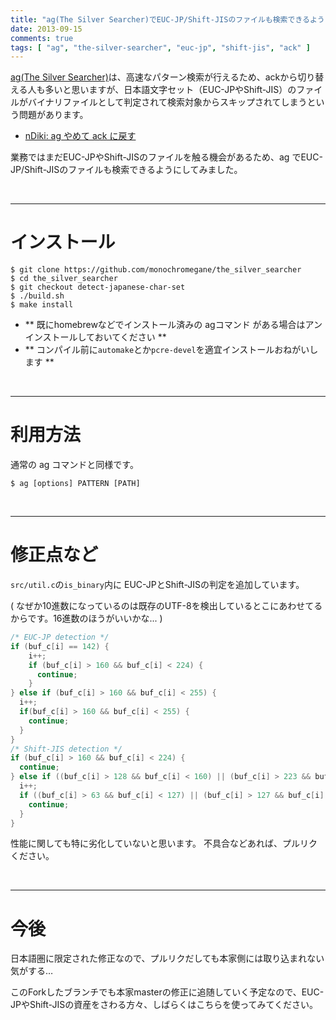 ```yaml
---
title: "ag(The Silver Searcher)でEUC-JP/Shift-JISのファイルも検索できるようにしてみた"
date: 2013-09-15
comments: true
tags: [ "ag", "the-silver-searcher", "euc-jp", "shift-jis", "ack" ]
---
```


[ag(The Silver Searcher)](https://github.com/ggreer/the_silver_searcher)は、高速なパターン検索が行えるため、ackから切り替える人も多いと思いますが、日本語文字セット（EUC-JPやShift-JIS）のファイルがバイナリファイルとして判定されて検索対象からスキップされてしまうという問題があります。

- [nDiki: ag やめて ack に戻す](http://www.naney.org/diki/d/2013-07-17-The-Silver-Searcher.html)

業務ではまだEUC-JPやShift-JISのファイルを触る機会があるため、ag でEUC-JP/Shift-JISのファイルも検索できるようにしてみました。

<br />
<hr />


# インストール

```console
$ git clone https://github.com/monochromegane/the_silver_searcher
$ cd the_silver_searcher
$ git checkout detect-japanese-char-set
$ ./build.sh
$ make install
```

- ** 既にhomebrewなどでインストール済みの agコマンド がある場合はアンインストールしておいてください **
- ** コンパイル前に`automake`とか`pcre-devel`を適宜インストールおねがいします **

<br />
<hr />

# 利用方法

通常の ag コマンドと同様です。

```console
$ ag [options] PATTERN [PATH]
```

<br />
<hr />

# 修正点など

`src/util.c`の`is_binary`内に EUC-JPとShift-JISの判定を追加しています。

( なぜか10進数になっているのは既存のUTF-8を検出しているとこにあわせてるからです。16進数のほうがいいかな... )

```c
/* EUC-JP detection */
if (buf_c[i] == 142) {
    i++;
    if (buf_c[i] > 160 && buf_c[i] < 224) {
      continue;
    }
} else if (buf_c[i] > 160 && buf_c[i] < 255) {
  i++;
  if(buf_c[i] > 160 && buf_c[i] < 255) {
    continue;
  }
}
/* Shift-JIS detection */
if (buf_c[i] > 160 && buf_c[i] < 224) {
  continue;
} else if ((buf_c[i] > 128 && buf_c[i] < 160) || (buf_c[i] > 223 && buf_c[i] < 240)) {
  i++;
  if ((buf_c[i] > 63 && buf_c[i] < 127) || (buf_c[i] > 127 && buf_c[i] < 253)) {
    continue;
  }
}
```

性能に関しても特に劣化していないと思います。
不具合などあれば、プルリクください。

<br />
<hr />

# 今後

日本語圏に限定された修正なので、プルリクだしても本家側には取り込まれない気がする…

このForkしたブランチでも本家masterの修正に追随していく予定なので、EUC-JPやShift-JISの資産をさわる方々、しばらくはこちらを使ってみてください。

